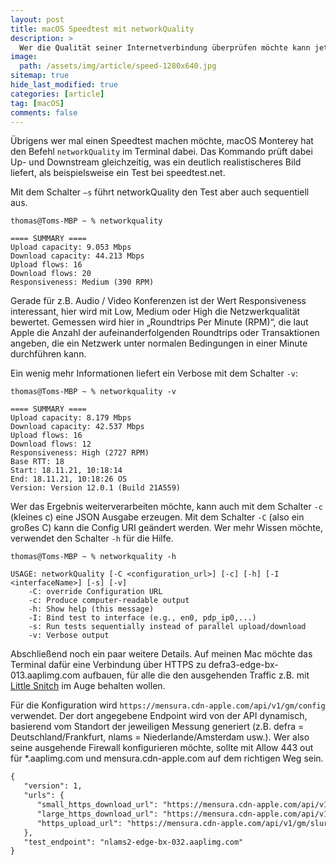 ```yaml
---
layout: post
title: macOS Speedtest mit networkQuality
description: >
  Wer die Qualität seiner Internetverbindung überprüfen möchte kann jetzt auf Build-in Tools zurückgreifen.
image: 
  path: /assets/img/article/speed-1280x640.jpg
sitemap: true
hide_last_modified: true
categories: [article]
tag: [macOS]
comments: false
---
```


Übrigens wer mal einen Speedtest machen möchte, macOS Monterey hat den Befehl `networkQuality` im Terminal dabei. Das Kommando prüft dabei Up- und Downstream gleichzeitig, was ein deutlich realistischeres Bild liefert, als beispielsweise ein Test bei speedtest.net. 

Mit dem Schalter `–s` führt networkQuality den Test aber auch sequentiell aus.

~~~console
thomas@Toms-MBP ~ % networkquality

==== SUMMARY ==== 
Upload capacity: 9.053 Mbps
Download capacity: 44.213 Mbps
Upload flows: 16
Download flows: 20
Responsiveness: Medium (390 RPM)
~~~~

Gerade für z.B. Audio / Video Konferenzen ist der Wert Responsiveness interessant, hier wird mit Low, Medium oder High die Netzwerkqualität bewertet. Gemessen wird hier in „Roundtrips Per Minute (RPM)“, die laut Apple die Anzahl der aufeinanderfolgenden Roundtrips oder Transaktionen angeben, die ein Netzwerk unter normalen Bedingungen in einer Minute durchführen kann.

Ein wenig mehr Informationen liefert ein Verbose mit dem Schalter `-v`:

~~~console
thomas@Toms-MBP ~ % networkquality -v 

==== SUMMARY ====
Upload capacity: 8.179 Mbps 
Download capacity: 42.537 Mbps 
Upload flows: 16 
Download flows: 12 
Responsiveness: High (2727 RPM) 
Base RTT: 18 
Start: 18.11.21, 10:18:14 
End: 18.11.21, 10:18:26 OS 
Version: Version 12.0.1 (Build 21A559)
~~~~

Wer das Ergebnis weiterverarbeiten möchte, kann auch mit dem Schalter `-c` (kleines c) eine JSON Ausgabe erzeugen. Mit dem Schalter `-C` (also ein großes C) kann die Config URI geändert werden. Wer mehr Wissen möchte, verwendet den Schalter `-h` für die Hilfe.

~~~console
thomas@Toms-MBP ~ % networkquality -h

USAGE: networkQuality [-C <configuration_url>] [-c] [-h] [-I <interfaceName>] [-s] [-v]
    -C: override Configuration URL
    -c: Produce computer-readable output
    -h: Show help (this message)
    -I: Bind test to interface (e.g., en0, pdp_ip0,...)
    -s: Run tests sequentially instead of parallel upload/download
    -v: Verbose output
~~~~

Abschließend noch ein paar weitere Details. Auf meinen Mac möchte das Terminal dafür eine Verbindung über HTTPS zu defra3-edge-bx-013.aaplimg.com aufbauen, für alle die den ausgehenden Traffic z.B. mit [Little Snitch](https://www.obdev.at/products/littlesnitch/index.html) im Auge behalten wollen.

Für die Konfiguration wird `https://mensura.cdn-apple.com/api/v1/gm/config` verwendet. Der dort angegebene Endpoint wird von der API dynamisch, basierend vom Standort der jeweiligen Messung generiert (z.B. defra = Deutschland/Frankfurt, nlams = Niederlande/Amsterdam usw.). Wer also seine ausgehende Firewall konfigurieren möchte, sollte mit Allow 443 out für *.aaplimg.com und mensura.cdn-apple.com auf dem richtigen Weg sein.

~~~xml
{ 
   "version": 1, 
   "urls": { 
      "small_https_download_url": "https://mensura.cdn-apple.com/api/v1/gm/small", 
      "large_https_download_url": "https://mensura.cdn-apple.com/api/v1/gm/large", 
      "https_upload_url": "https://mensura.cdn-apple.com/api/v1/gm/slurp" 
   }, 
   "test_endpoint": "nlams2-edge-bx-032.aaplimg.com" 
}
~~~~
